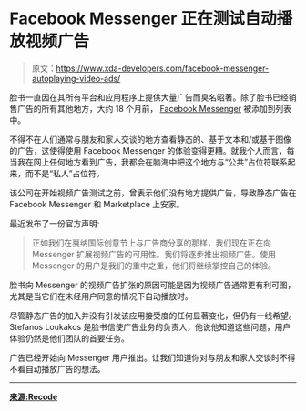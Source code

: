# Facebook Messenger 正在测试自动播放视频广告

> 原文：<https://www.xda-developers.com/facebook-messenger-autoplaying-video-ads/>

脸书一直因在其所有平台和应用程序上提供大量广告而臭名昭著。除了脸书已经销售广告的所有其他地方，大约 18 个月前， [Facebook Messenger](https://www.xda-developers.com/facebook-messenger-redesign-dark-theme/) 被添加到列表中。

不得不在人们通常与朋友和家人交谈的地方查看静态的、基于文本和/或基于图像的广告，这使得使用 Facebook Messenger 的体验变得更糟。就我个人而言，每当我在网上任何地方看到广告，我都会在脑海中把这个地方与“公共”占位符联系起来，而不是“私人”占位符。

该公司在开始视频广告测试之前，曾表示他们没有地方提供广告，导致静态广告在 Facebook Messenger 和 Marketplace 上安家。

最近发布了一份官方声明:

> 正如我们在戛纳国际创意节上与广告商分享的那样，我们现在正在向 Messenger 扩展视频广告的可用性。我们将逐步推出视频广告。使用 Messenger 的用户是我们的重中之重，他们将继续掌控自己的体验。

脸书向 Messenger 的视频广告扩张的原因可能是因为视频广告通常更有利可图，尤其是当它们在未经用户同意的情况下自动播放时。

尽管静态广告的加入并没有引发该应用接受度的任何显著变化，但仍有一线希望。Stefanos Loukakos 是脸书信使广告业务的负责人，他说他知道这些问题，用户体验仍然是他们团队的首要任务。

广告已经开始向 Messenger 用户推出。让我们知道你对与朋友和家人交谈时不得不看自动播放广告的想法。

* * *

[**来源:Recode**](https://www.recode.net/2018/6/19/17478116/facebook-autoplay-vide-ads-messenger-launch)
